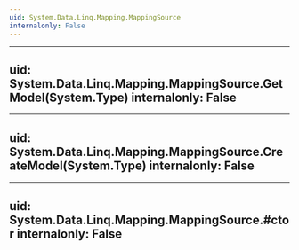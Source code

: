```yaml
---
uid: System.Data.Linq.Mapping.MappingSource
internalonly: False
---
```


---
uid: System.Data.Linq.Mapping.MappingSource.GetModel(System.Type)
internalonly: False
---

---
uid: System.Data.Linq.Mapping.MappingSource.CreateModel(System.Type)
internalonly: False
---

---
uid: System.Data.Linq.Mapping.MappingSource.#ctor
internalonly: False
---
